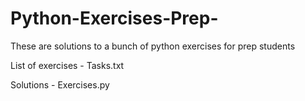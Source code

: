 # Python-Exercises-Prep-
These are solutions to a bunch of python exercises for prep students 

List of exercises - Tasks.txt

Solutions - Exercises.py
